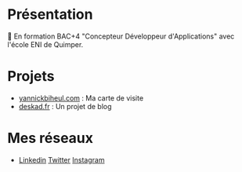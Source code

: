 # Présentation
🌱 En formation BAC+4 "Concepteur Développeur d'Applications" avec l'école ENI de Quimper.

# Projets
- [yannickbiheul.com](https://www.yannickbiheul.com/) : Ma carte de visite
- [deskad.fr](https://deskad.fr/) : Un projet de blog

# Mes réseaux
- [Linkedin](https://www.linkedin.com/in/yannick-biheul-4451a917b/) [Twitter](https://twitter.com/LeBok29000) [Instagram](https://www.instagram.com/yannickbiheul/)

<!--
**yannickbiheul/yannickbiheul** is a ✨ _special_ ✨ repository because its `README.md` (this file) appears on your GitHub profile.

Here are some ideas to get you started:

- 🔭 I’m currently working on ...
- 🌱 I’m currently learning ...
- 👯 I’m looking to collaborate on ...
- 🤔 I’m looking for help with ...
- 💬 Ask me about ...
- 📫 How to reach me: ...
- 😄 Pronouns: ...
- ⚡ Fun fact: ...
-->
